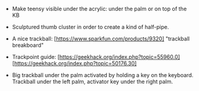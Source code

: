 
- Make teensy visible under the acrylic: under the palm or on top of the KB

- Sculptured thumb cluster in order to create a kind of half-pipe.

- A nice trackball: [https://www.sparkfun.com/products/9320] "trackball breakboard"

- Trackpoint guide: [https://geekhack.org/index.php?topic=55960.0] [https://geekhack.org/index.php?topic=50176.30]

- Big trackball under the palm activated by holding a key on the keyboard. Trackball under the left palm, activator key under the right palm.
